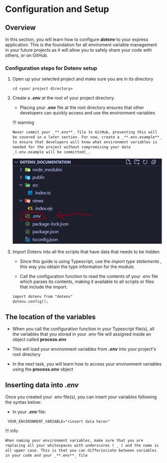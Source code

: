 # Configuration and Setup

## Overview

In this section, you will learn how to configure **_dotenv_** to your express application. This is the foundation for all enviroment variable management in your future projects as it will allow you to safely share your code with others, or on GitHub.

### Configuration steps for Dotenv setup

1.  Open up your selected project and make sure you are in its directory

    ```title="inside your terminal" linenums="1"
    cd <your project directory>
    ```

2.  Create a _**.env**_ at the root of your project directory.

    - Placing your _**.env**_ file at the root directory ensures that other developers can quickly access and use the environment variables

    !!! warning

        Never commit your _**.env**_ file to GitHub, preventing this will be covered in a later section. For now, create a _**.env.example**_ to ensure that developers will know what environment variables is needed for the project without compromising your data _(.env.example will be committed)_.

    ![](/assets/configuration_screenshot1.png)

3.  Import Dotenv into all the scripts that have data that needs to be hidden

    - Since this guide is using Typescript, use the _import type statements_ , this way you obtain the type information for the module.

    - Call the configuration function to read the contents of your .env file which parses its contents, making it available to all scripts or files that include the import.

    ```title="example.ts" linenums="1"
    import dotenv from "dotenv"
    dotenv.config();

    ```

## The location of the variables

- When you call the configuration
  function in your Typescript file(s), all the variables that you stored in your .env file will assigned inside an object called **process.env**

- This will load your environment variables from _**.env**_ into your project's root directory

- In the next task, you will learn how to access your environment variables using the **process.env** object

## Inserting data into _**.env**_

Once you created your .env file(s), you can insert your variables following the syntax below:

- In your _**.env**_ file:

```title=".env" linenums="1"
 YOUR_ENVIRONMENT_VARIABLE="<insert data here>"

```

!!! info

    When naming your environment variables, make sure that you are replacing all your whitespaces with underscores ( _ ) and the name is all upper case. This is that you can differinciate between variables in your code and your _**.env**_ file
